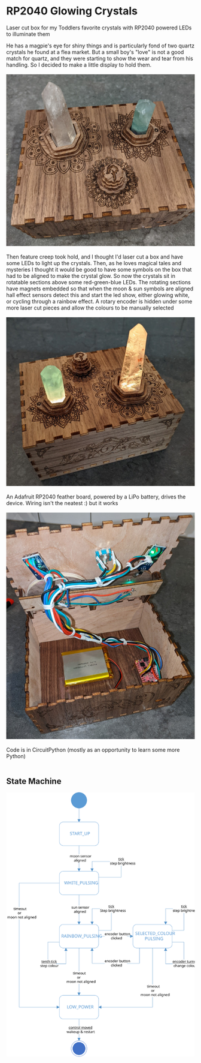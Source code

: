 # RP2040 Glowing Crystals
Laser cut box for my Toddlers favorite crystals with RP2040 powered LEDs to illuminate them

He has a magpie's eye for shiny things and is particularly fond of two quartz crystals he found at a flea market.
But a small boy's "love" is not a good match for quartz, and they were starting to show the wear and tear from his handling.
So I decided to make a little display to hold them.
` `  
` `  
![top of box](images\top.jpg)
` `  
` `  
Then feature creep took hold, and I thought I'd laser cut a box and have some LEDs to light up the crystals.
Then, as he loves magical tales and mysteries I thought it would be good to have some symbols on the box that had to be aligned to make the crystal glow.
So now the crystals sit in rotatable sections above some red-green-blue LEDs. The rotating sections have magnets embedded so that when the moon & sun symbols are aligned hall effect sensors detect this and start the led show, either glowing white, or cycling through a rainbow effect.
A rotary encoder is hidden under some more laser cut pieces and allow the colours to be manually selected
` `  
` `  
![box glowing](images\glow.jpg)
` `  
` `  
An Adafruit RP2040 feather board, powered by a LiPo battery, drives the device.
Wiring isn't the neatest :) but it works
` `  
` `  
![inside box](images\inside.jpg)
` `  
` `  
Code is in CircuitPython (mostly as an opportunity to learn some more Python)
` `  
` `  
## State Machine
![state machine diagram](images\state%20machine.svg)
